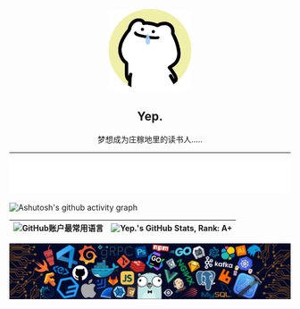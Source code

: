<p align="center">
  <img width="148" src="./avatar.png">
  <h2 align="center">Yep.</h2>
  <p align="center">梦想成为庄稼地里的读书人.....</p>
</p>

---

<div align="center">
    <a href="https://daiyu.fun/">
    <img src="./w.svg" alt="Typing SVG" />
    </a>
</div>

![Ashutosh's github activity graph](https://github-readme-activity-graph.vercel.app/graph?username=Yep312)

| ![GitHub账户最常用语言](https://github-stats.ubrong.com/api/top-langs/?username=Yep312&layout=compact&theme=light) | ![Yep.'s GitHub Stats, Rank: A+](https://github-stats.ubrong.com/api?username=Yep312&show_icons=true&theme=light) |
| ------------------------------------------------------------------------------------------------------------------ | ----------------------------------------------------------------------------------------------------------------- |

<img src="./header_.png" alt="Typing SVG" />
